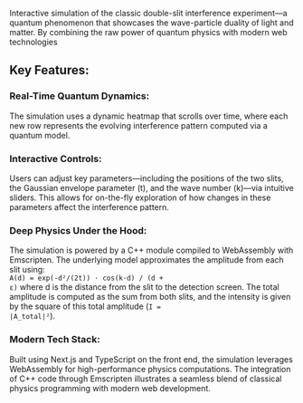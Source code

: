 Interactive simulation of the classic double-slit interference experiment—a quantum phenomenon that showcases the wave-particle duality of light and matter. By combining the raw power of quantum physics with modern web technologies

## Key Features:

### Real-Time Quantum Dynamics:
The simulation uses a dynamic heatmap that scrolls over time, where each new row represents the evolving interference pattern computed via a quantum model.

### Interactive Controls:
Users can adjust key parameters—including the positions of the two slits, the Gaussian envelope parameter (t), and the wave number (k)—via intuitive sliders. This allows for on-the-fly exploration of how changes in these parameters affect the interference pattern.

### Deep Physics Under the Hood:
The simulation is powered by a C++ module compiled to WebAssembly with Emscripten. The underlying model approximates the amplitude from each slit using:
    <br><code>A(d) = exp(-d²/(2t)) · cos(k·d) / (d + ε)</code>
where d is the distance from the slit to the detection screen. The total amplitude is computed as the sum from both slits, and the intensity is given by the square of this total amplitude (<code>I = |A_total|²</code>).

### Modern Tech Stack:
Built using Next.js and TypeScript on the front end, the simulation leverages WebAssembly for high-performance physics computations. The integration of C++ code through Emscripten illustrates a seamless blend of classical physics programming with modern web development.
